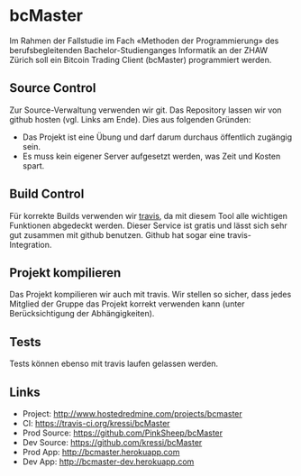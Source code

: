 bcMaster
========

Im Rahmen der Fallstudie im Fach «Methoden der Programmierung» des berufsbegleitenden
Bachelor-Studienganges Informatik an der ZHAW Zürich soll ein Bitcoin Trading Client
(bcMaster) programmiert werden.


Source Control
--------------

Zur Source-Verwaltung verwenden wir git. Das Repository lassen wir von github hosten
(vgl. Links am Ende). Dies aus folgenden Gründen:

 * Das Projekt ist eine Übung und darf darum durchaus öffentlich zugängig sein.
 * Es muss kein eigener Server aufgesetzt werden, was Zeit und Kosten spart.



Build Control
-------------

Für korrekte Builds verwenden wir [travis](https://travis-ci.org/kressi/bcMaster), da mit diesem Tool
alle wichtigen Funktionen abgedeckt werden.
Dieser Service ist gratis und lässt sich sehr gut zusammen mit github benutzen. Github
hat sogar eine travis-Integration.



Projekt kompilieren
-------------------

Das Projekt kompilieren wir auch mit travis. Wir stellen so sicher, dass jedes Mitglied
der Gruppe das Projekt korrekt verwenden kann (unter Berücksichtigung der Abhängigkeiten).



Tests
-----

Tests können ebenso mit travis laufen gelassen werden.



Links
------

* Project: http://www.hostedredmine.com/projects/bcmaster
* CI: https://travis-ci.org/kressi/bcMaster
* Prod Source: https://github.com/PinkSheep/bcMaster
* Dev Source: https://github.com/kressi/bcMaster
* Prod App: http://bcmaster.herokuapp.com
* Dev App: http://bcmaster-dev.herokuapp.com
